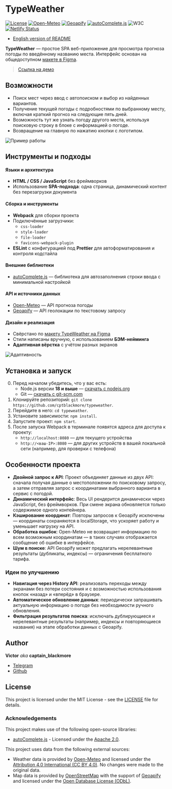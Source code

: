 # TypeWeather

[![License](https://img.shields.io/badge/License-MIT-green.svg)](./LICENSE)
[![Open-Meteo](https://img.shields.io/badge/Weather_by-Open_Meteo-orange.svg)](https://open-meteo.com/)
[![Geoapify](https://img.shields.io/badge/Search_by-Geoapify-49368a.svg)](https://www.geoapify.com/)
[![autoComplete.js](https://img.shields.io/badge/Input_with-autoComplete.js-eb5642.svg)](https://github.com/TarekRaafat/autoComplete.js)
![W3C](https://img.shields.io/w3c-validation/html?targetUrl=https%3A%2F%2Fcptblackmore-typeweather.netlify.app%2F)
[![Netlify Status](https://api.netlify.com/api/v1/badges/4cabdbd5-553e-4403-a3a5-038a5cc6f148/deploy-status)](https://app.netlify.com/sites/cptblackmore-typeweather/deploys)

- [English version of README](./README.en.md)

**TypeWeather** — простое SPA веб-приложение для просмотра прогноза погоды по введённому названию места. Интерфейс основан на общедоступном [макете в Figma](<https://www.figma.com/design/Al6QzbeKiSoNHB95bHbmMC/TypeWeather-(Community)?node-id=3-376&t=1Zwxo7ViOBD21n7e-1>).

> [Ссылка на демо](https://cptblackmore-typeweather.netlify.app)

## Возможности

- Поиск мест через ввод с автопоиском и выбор из найденных вариантов.
- Получение текущей погоды с подробностями по выбранному месту, включая краткий прогноз на следующие пять дней.
- Возможность тут же узнать погоду другого места, используя поисковую строку в блоке с информацией о погоде.
- Возвращение на главную по нажатию кнопки с логотипом.

![Пример работы](https://github.com/user-attachments/assets/aef58c09-8557-4f03-b7d6-cf49b0161dfb)

## Инструменты и подходы

#### Языки и архитектура

- **HTML / CSS / JavaScript** без фреймворков
- Использование **SPA-подхода**: одна страница, динамический контент без перезагрузки документа
    

#### Сборка и инструменты

- **Webpack** для сборки проекта
- Подключённые загрузчики:
    - `css-loader`  
    - `style-loader`   
    - `file-loader`    
    - `favicons-webpack-plugin`  
- **ESLint** с конфигурацией под **Prettier** для автоформатирования и контроля кодстайла

#### Внешние библиотеки

- [autoComplete.js](https://github.com/TarekRaafat/autoComplete.js) — библиотека для автозаполнения строки ввода с минимальной настройкой

#### API и источники данных

- [Open-Meteo](https://open-meteo.com/) — API прогноза погоды
- [Geoapify](https://www.geoapify.com/) — API геолокации по текстовому запросу

#### Дизайн и реализация

- Свёрстано по [макету TypeWeather на Figma](https://www.figma.com/design/Al6QzbeKiSoNHB95bHbmMC/TypeWeather-\(Community\)?node-id=3-376&t=1Zwxo7ViOBD21n7e-1)
- Стили написаны вручную, с использованием **БЭМ-нейминга**
- **Адаптивная вёрстка** с учётом разных экранов

![Адаптивность](https://github.com/user-attachments/assets/492cb507-d5c3-422b-b399-9a75943c4729)

## Установка и запуск

0. Перед началом убедитесь, что у вас есть:
    - Node.js версии **18 и выше** — [скачать с nodejs.org](https://nodejs.org/)
    - Git — [скачать с git-scm.com](https://git-scm.com/)
1. Клонируйте репозиторий: `git clone https://github.com/cptblackmore/typeweather`.
2. Перейдите в него: `cd typeweather`.
3. Установите зависимости: `npm install`.
4. Запустите проект: `npm start`.
5. После запуска Webpack в терминале появятся адреса для доступа к проекту:
    - `http://localhost:8080` — для текущего устройства
    - `http://<ваш-IP>:8080` — для других устройств в вашей локальной сети (например, для проверки с телефона)

## Особенности проекта

- **Двойной запрос к API**: Проект объединяет данные из двух API: сначала получая данные о местоположении по поисковому запросу, а затем отправляя запрос с координатами выбранного варианта в сервис с погодой.
- **Динамический интерфейс**: Весь UI рендерится динамически через JavaScript, без фреймворков. При смене экрана обновляется только содержимое одного контейнера.
- **Кэширование координат**: Повторы запросов к Geoapify исключены — координаты сохраняются в localStorage, что ускоряет работу и уменьшает нагрузку на API.
- **Обработка ошибок**: Open-Meteo не возвращает информацию по всем возможным координатам — в таких случаях отображается сообщение об ошибке в интерфейсе.
- **Шум в поиске**: API Geoapify может предлагать нерелевантные результаты (дубликаты, индексы) — ограничения бесплатного тарифа.

### Идеи по улучшению

- **Навигация через History API**: реализовать переходы между экранами без потери состояния и с возможностью использования кнопок «назад» и «вперёд» в браузере.
- **Автоматическое обновление данных**: периодически запрашивать актуальную информацию о погоде без необходимости ручного обновления.
- **Фильтрация результатов поиска**: исключать дублирующиеся и нерелевантные результаты (например, индексы и повторяющиеся названия) на этапе обработки данных с Geoapify.

## Author

**Victor** _aka_ **captain_blackmore**

- [Telegram](https://t.me/captain_blackmore)
- [Github](https://github.com/cptblackmore)

## License

This project is licensed under the MIT License - see the [LICENSE](./LICENSE) file for details.

### Acknowledgements

This project makes use of the following open-source libraries:

- [autoComplete.js](https://github.com/TarekRaafat/autoComplete.js) - Licensed under the [Apache 2.0](https://opensource.org/license/apache-2-0).

This project uses data from the following external sources:

- Weather data is provided by [Open-Meteo](https://open-meteo.com/) and licensed under the [Attribution 4.0 International (CC BY 4.0)](https://creativecommons.org/licenses/by/4.0/). No changes were made to the original data.
- Map data is provided by [OpenStreetMap](https://www.openstreetmap.org/copyright) with the support of [Geoapify](https://www.geoapify.com/) and licensed under the [Open Database License (ODbL)](https://opendatacommons.org/licenses/odbl/1-0/).

